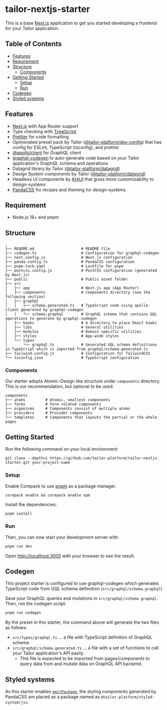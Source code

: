 # tailor-nextjs-starter <!-- omit in toc -->

This is a base [Next.js](https://nextjs.org/) application to get you started developing a frontend for your Tailor application.

## Table of Contents <!-- omit in toc -->

- [Features](#features)
- [Requirement](#requirement)
- [Structure](#structure)
  - [Components](#components)
- [Getting Started](#getting-started)
  - [Setup](#setup)
  - [Run](#run)
- [Codegen](#codegen)
- [Styled systems](#styled-systems)


## Features

- [Next.js](https://nextjs.org/) with App Router support
- Type checking with [TypeScript](https://www.typescriptlang.org/)
- [Prettier](https://prettier.io/) for code formatting
- Opinionated preset pack by Tailor ([@tailor-platform/dev-config](https://www.npmjs.com/package/@tailor-platform/dev-config)) that has config for ESLint, TypeScript (tsconfig), and prettier
- [@apollo/client](https://www.npmjs.com/package/@apollo/client) for GraphQL client
- [graphql-codegen](https://the-guild.dev/graphql/codegen) to auto-generate code based on your Tailor application's GraphQL schema and operations
- Datagrid library by Tailor ([@tailor-platform/datagrid](https://www.npmjs.com/package/@tailor-platform/datagrid))
- Design System components by Tailor ([@tailor-platform/datagrid](https://www.npmjs.com/package/@tailor-platform/design-systems))
- Headless UI components by [ArkUI](https://ark-ui.com/) that gives more customizability to design-systems
- [PandaCSS](https://panda-css.com/) for recipes and theming for design-systems

## Requirement

* Node.js 18+ and pnpm

## Structure

```
.
├── README.md                     # README file
├── codegen.ts                    # Configuration for graphql-codegen
├── next.config.js                # Next.js configuration
├── panda.config.ts               # PandaCSS configuration
├── pnpm-lock.yaml                # Lockfile for pnpm
├── postcss.config.js             # PostCSS configuration (generated by Next.js)
├── public                        # Public asset folder
├── src
│   ├── app                       # Next.js app (App Router)
│   ├── components                # Components directory (see the following section)
│   ├── graphql
│   │   ├── schema.generated.ts   # TypeScript code using apollo-client generated by graphql-codegen
│   │   └── schema.graphql        # GraphQL schema that contains GQL operations to generate by graphql-codegen
│   ├── hooks                     # A directory to place React hooks
│   ├── libs                      # General utilities
│   ├── modules                   # Domain specific utilities
│   ├── styles                    # App-wide styles
│   └── types
│       └── graphql.ts            # Generated GQL schema definitions in TypeScript which is imported from graphql/schema.generated.ts
├── tailwind.config.js            # Configuration for TailwindCSS
└── tsconfig.json                 # TypeScript configuration
```

### Components

Our starter adopts Atomic-Design like structure under `components` directory. This is our recommendation, but optional to be used.

```
components
├── atoms         # Atomic, smallest components
├── forms         # Form related components
├── organisms     # Components consist of multiple atoms
├── providers     # Provider components
└── templates     # Components that layouts the partial or the whole pages
```

## Getting Started

Run the following command on your local environment:

```
git clone --depth=1 https://github.com/tailor-platform/tailor-nextjs-starter.git your-project-name
```

### Setup

Enable Corepack to use [pnpm](https://pnpm.io/) as a package manager.

```
corepack enable && corepack enable npm
```

Install the dependencies:

```bash
pnpm install
```

### Run

Then, you can now start your development server with:

```bash
pnpm run dev
```

Open [http://localhost:3000](http://localhost:3000) with your browser to see the result.

## Codegen

This project starter is configured to use graphql-codegen which generates TypeScript code from GQL schema definotion (`src/graphql/schema.graphql`)

Save your GraphQL queries and mutations in `src/graphql/schema.graphql`. Then, run the codegen script:

```bash
pnpm run codegen
```

By the preset in this starter, the command above will generate the two files as follows:

* `src/types/graphql.ts` ... a file with TypeScript definition of GraphQL schema
* `src/graphql/schema.generated.ts` ... a file with a set of functions to call your Tailor application's API easily. 
  * This file is expected to be imported from pages/components to query data from and mutate data on GraphQL API backend.

## Styled systems

As this starter enables [`emitPackage`](https://panda-css.com/docs/references/config#emitpackage), the styling components generated by PandaCSS are placed as a package named as `@tailor-platform/styled-system/jsx`.
